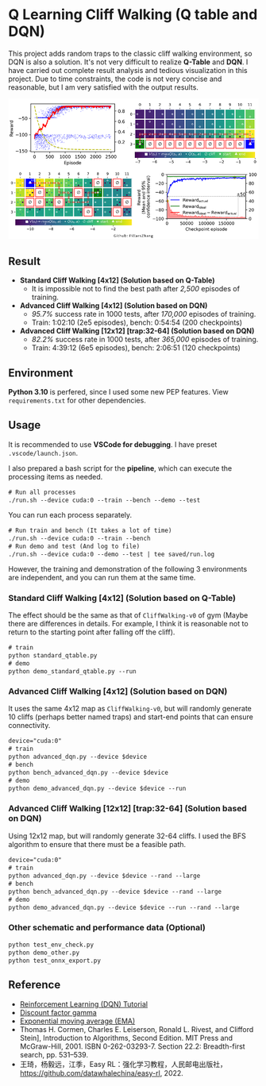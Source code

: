 # Q Learning Cliff Walking (Q table and DQN)

This project adds random traps to the classic cliff walking environment, so DQN is also a solution. It's not very difficult to realize **Q-Table** and **DQN**. I have carried out complete result analysis and tedious visualization in this project. Due to time constraints, the code is not very concise and reasonable, but I am very satisfied with the output results.

![Examples of visualization results](docs/images/cover.png)

## Result

- **Standard Cliff Walking [4x12] (Solution based on Q-Table)**
  - It is impossible not to find the best path after *2,500* episodes of training.
- **Advanced Cliff Walking [4x12] (Solution based on DQN)**
  - *95.7%* success rate in 1000 tests, after *170,000* episodes of training.
  - Train: 1:02:10 (2e5 episodes), bench: 0:54:54 (200 checkpoints)
- **Advanced Cliff Walking [12x12] [trap:32-64] (Solution based on DQN)**
  - *82.2%* success rate in 1000 tests, after *365,000* episodes of training.
  - Train: 4:39:12 (6e5 episodes), bench: 2:06:51 (120 checkpoints)

## Environment

**Python 3.10** is perfered, since I used some new PEP features. View `requirements.txt` for other dependencies.

## Usage

It is recommended to use **VSCode for debugging**. I have preset `.vscode/launch.json`.

I also prepared a bash script for the **pipeline**, which can execute the processing items as needed.

```
# Run all processes
./run.sh --device cuda:0 --train --bench --demo --test
```

You can run each process separately.

```
# Run train and bench (It takes a lot of time)
./run.sh --device cuda:0 --train --bench
# Run demo and test (And log to file)
./run.sh --device cuda:0 --demo --test | tee saved/run.log
```

However, the training and demonstration of the following 3 environments are independent, and you can run them at the same time.

### Standard Cliff Walking [4x12] (Solution based on Q-Table)

The effect should be the same as that of `CliffWalking-v0` of gym (Maybe there are differences in details. For example, I think it is reasonable not to return to the starting point after falling off the cliff).

```
# train
python standard_qtable.py
# demo
python demo_standard_qtable.py --run
```

### Advanced Cliff Walking [4x12] (Solution based on DQN)

It uses the same 4x12 map as `CliffWalking-v0`, but will randomly generate 10 cliffs (perhaps better named traps) and start-end points that can ensure connectivity.

```
device="cuda:0"
# train
python advanced_dqn.py --device $device
# bench
python bench_advanced_dqn.py --device $device
# demo
python demo_advanced_dqn.py --device $device --run
```

### Advanced Cliff Walking [12x12] [trap:32-64] (Solution based on DQN)

Using 12x12 map, but will randomly generate 32-64 cliffs. I used the BFS algorithm to ensure that there must be a feasible path.

```
device="cuda:0"
# train
python advanced_dqn.py --device $device --rand --large
# bench
python bench_advanced_dqn.py --device $device --rand --large
# demo
python demo_advanced_dqn.py --device $device --run --rand --large
```

### Other schematic and performance data (Optional)

```
python test_env_check.py
python demo_other.py
python test_onnx_export.py
```

## Reference

- [Reinforcement Learning (DQN) Tutorial](https://pytorch.org/tutorials/intermediate/reinforcement_q_learning.html)
- [Discount factor gamma](https://towardsdatascience.com/practical-reinforcement-learning-02-getting-started-with-q-learning-582f63e4acd9)
- [Exponential moving average (EMA)](https://en.wikipedia.org/wiki/Moving_average)
- Thomas H. Cormen, Charles E. Leiserson, Ronald L. Rivest, and Clifford Stein], Introduction to Algorithms, Second Edition. MIT Press and McGraw-Hill, 2001. ISBN 0-262-03293-7. Section 22.2: Breadth-first search, pp. 531–539.
- 王琦，杨毅远，江季，Easy RL：强化学习教程，人民邮电出版社，https://github.com/datawhalechina/easy-rl, 2022.
